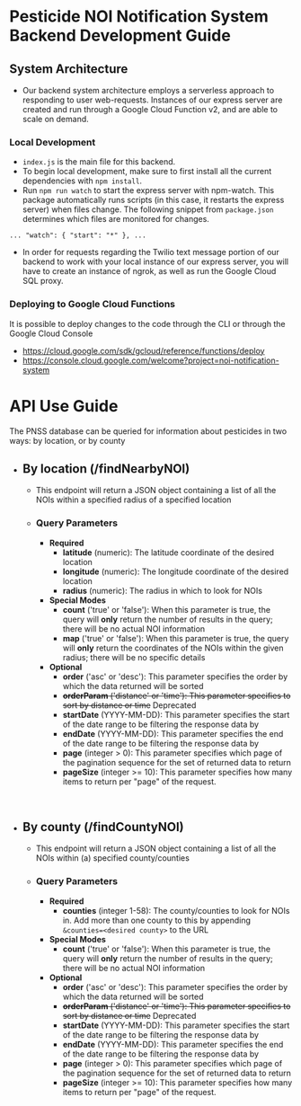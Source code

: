 # Pesticide NOI Notification System Backend Development Guide
## System Architecture
- Our backend system architecture employs a serverless approach to responding to user web-requests. Instances of our express server are created and run through a Google Cloud Function v2, and are able to scale on demand.

### Local Development
- `index.js` is the main file for this backend.
- To begin local development, make sure to first install all the current dependencies with `npm install`.
- Run `npm run watch` to start the express server with npm-watch. This package automatically runs scripts (in this case, it restarts the express server) when files change. The following snippet from `package.json` determines which files are monitored for changes.

`
...
  "watch": {
    "start": "*"
  },
...
`

- In order for requests regarding the Twilio text message portion of our backend to work with your local instance of our express server, you will have to create an instance of ngrok, as well as run the Google Cloud SQL proxy.

### Deploying to Google Cloud Functions
It is possible to deploy changes to the code through the CLI or through the Google Cloud Console
- https://cloud.google.com/sdk/gcloud/reference/functions/deploy
- https://console.cloud.google.com/welcome?project=noi-notification-system


# API Use Guide
The PNSS database can be queried for information about pesticides in two ways: by location, or by county

- ## By location (/findNearbyNOI)
  - This endpoint will return a JSON object containing a list of all the NOIs within a specified radius of a specified location
  - ### Query Parameters
    - **Required**
      - **latitude** (numeric): The latitude coordinate of the desired location
      - **longitude** (numeric): The longitude coordinate of the desired location
      - **radius** (numeric): The radius in which to look for NOIs
    - **Special Modes**
      - **count** ('true' or 'false'): When this parameter is true, the query will **only** return the number of results in the query; there will be no actual NOI information
      - **map** ('true' or 'false'): When this parameter is true, the query will **only** return the coordinates of the NOIs within the given radius; there will be no specific details
    - **Optional**
      - **order** ('asc' or 'desc'): This parameter specifies the order by which the data returned will be sorted
      - ~~**orderParam** ('distance' or 'time'): This parameter specifies to sort by distance or time~~ Deprecated
      - **startDate** (YYYY-MM-DD): This parameter specifies the start of the date range to be filtering the response data by
      - **endDate** (YYYY-MM-DD): This parameter specifies the end of the date range to be filtering the response data by
      - **page** (integer > 0): This parameter specifies which page of the pagination sequence for the set of returned data to return
      - **pageSize** (integer >= 10): This parameter specifies how many items to return per "page" of the request.

<br>

- ## By county (/findCountyNOI)
  - This endpoint will return a JSON object containing a list of all the NOIs within (a) specified county/counties
  - ### Query Parameters
    - **Required**
      - **counties** (integer 1-58): The county/counties to look for NOIs in. Add more than one county to this by appending `&counties=<desired county>` to the URL
    - **Special Modes**
      - **count** ('true' or 'false'): When this parameter is true, the query will **only** return the number of results in the query; there will be no actual NOI information
    - **Optional**
      - **order** ('asc' or 'desc'): This parameter specifies the order by which the data returned will be sorted
      - ~~**orderParam** ('distance' or 'time'): This parameter specifies to sort by distance or time~~ Deprecated
      - **startDate** (YYYY-MM-DD): This parameter specifies the start of the date range to be filtering the response data by
      - **endDate** (YYYY-MM-DD): This parameter specifies the end of the date range to be filtering the response data by
      - **page** (integer > 0): This parameter specifies which page of the pagination sequence for the set of returned data to return
      - **pageSize** (integer >= 10): This parameter specifies how many items to return per "page" of the request.

